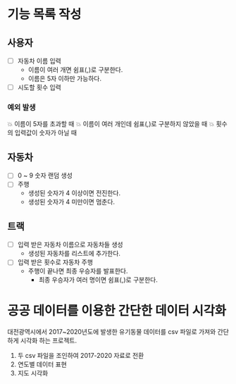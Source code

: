 기능 목록 작성
==========

## 사용자
- [ ] 자동차 이름 입력
  * 이름이 여러 개면 쉼표(,)로 구분한다.
  * 이름은 5자 이하만 가능하다.
- [ ] 시도할 횟수 입력
### 예외 발생
:boom: 이름이 5자를 초과할 때
:boom: 이름이 여러 개인데 쉼표(,)로 구분하지 않았을 때
:boom: 횟수의 입력값이 숫자가 아닐 때

## 자동차
- [ ] 0 ~ 9 숫자 랜덤 생성
- [ ] 주행
  * 생성된 숫자가 4 이상이면 전진한다.
  * 생성된 숫자가 4 미만이면 멈춘다.
## 트랙
- [ ] 입력 받은 자동차 이름으로 자동차들 생성
  * 생성된 자동차를 리스트에 추가한다.
- [ ] 입력 받은 횟수로 자동차 주행
  * 주행이 끝나면 최종 우승자를 발표한다.
    * 최종 우승자가 여러 명이면 쉼표(,)로 구분한다.


# 공공 데이터를 이용한 간단한 데이터 시각화

대전광역시에서 2017~2020년도에 발생한 유기동물 데이터를 csv 파일로 가져와 간단하게 시각화 하는 프로젝트.

1. 두 csv 파일을 조인하여 2017-2020 자료로 전환
2. 연도별 데이터 표현
3. 지도 시각화
